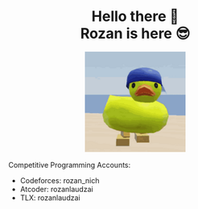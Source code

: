 <div align="center">
  <h1>Hello there 👋 <br> Rozan is here 😎</h1>
  <img src="duck-r.gif" width="200px" />
</div>

Competitive Programming Accounts:
- Codeforces: rozan_nich
- Atcoder: rozanlaudzai
- TLX: rozanlaudzai

<!-- ## What am I interested in?
- 👨‍💻 Competitive Programming
- ➗ Math
- 🌐 Web Development

## Mastered Languages

-->

<!--

Here are some ideas to get you started:

- 🔭 I’m currently working on ...
- 🌱 I’m currently learning ...
- 👯 I’m looking to collaborate on ...
- 🤔 I’m looking for help with ...
- 💬 Ask me about ...
- 📫 How to reach me: ...
- 😄 Pronouns: ...
- ⚡ Fun fact: ...
-->
